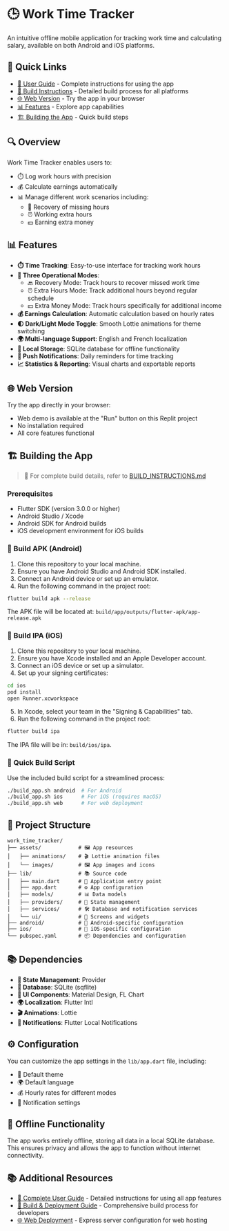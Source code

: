 # 🕒 Work Time Tracker

An intuitive offline mobile application for tracking work time and calculating salary, available on both Android and iOS platforms.

## 📱 Quick Links

- [📖 User Guide](USER_GUIDE.md) - Complete instructions for using the app
- [🔨 Build Instructions](BUILD_INSTRUCTIONS.md) - Detailed build process for all platforms
- [🌐 Web Version](#web-version) - Try the app in your browser
- [📊 Features](#features) - Explore app capabilities
- [🏗️ Building the App](#building-the-app) - Quick build steps

## 🔍 Overview

Work Time Tracker enables users to:
- ⏱️ Log work hours with precision
- 💰 Calculate earnings automatically
- 📊 Manage different work scenarios including:
  - 🔄 Recovery of missing hours
  - ⏰ Working extra hours
  - 💵 Earning extra money

## 📊 Features

- **⏱️ Time Tracking**: Easy-to-use interface for tracking work hours
- **🔄 Three Operational Modes**:
  - 🔙 Recovery Mode: Track hours to recover missed work time
  - ⏰ Extra Hours Mode: Track additional hours beyond regular schedule
  - 💵 Extra Money Mode: Track hours specifically for additional income
- **💰 Earnings Calculation**: Automatic calculation based on hourly rates
- **🌓 Dark/Light Mode Toggle**: Smooth Lottie animations for theme switching
- **🌍 Multi-language Support**: English and French localization
- **💾 Local Storage**: SQLite database for offline functionality
- **🔔 Push Notifications**: Daily reminders for time tracking
- **📈 Statistics & Reporting**: Visual charts and exportable reports

## 🌐 Web Version

Try the app directly in your browser:
- Web demo is available at the "Run" button on this Replit project
- No installation required
- All core features functional

## 🏗️ Building the App

> 📝 For complete build details, refer to [BUILD_INSTRUCTIONS.md](BUILD_INSTRUCTIONS.md)

### Prerequisites

- Flutter SDK (version 3.0.0 or higher)
- Android Studio / Xcode
- Android SDK for Android builds
- iOS development environment for iOS builds

### 📱 Build APK (Android)

1. Clone this repository to your local machine.
2. Ensure you have Android Studio and Android SDK installed.
3. Connect an Android device or set up an emulator.
4. Run the following command in the project root:

```bash
flutter build apk --release
```

The APK file will be located at:
`build/app/outputs/flutter-apk/app-release.apk`

### 🍎 Build IPA (iOS)

1. Clone this repository to your local machine.
2. Ensure you have Xcode installed and an Apple Developer account.
3. Connect an iOS device or set up a simulator.
4. Set up your signing certificates:

```bash
cd ios
pod install
open Runner.xcworkspace
```

5. In Xcode, select your team in the "Signing & Capabilities" tab.
6. Run the following command in the project root:

```bash
flutter build ipa
```

The IPA file will be in: `build/ios/ipa`.

### 🔄 Quick Build Script

Use the included build script for a streamlined process:
```bash
./build_app.sh android  # For Android
./build_app.sh ios      # For iOS (requires macOS)
./build_app.sh web      # For web deployment
```

## 📂 Project Structure

```
work_time_tracker/
├── assets/            # 🖼️ App resources
│   ├── animations/    # 🎬 Lottie animation files
│   └── images/        # 🖼️ App images and icons
├── lib/               # 📚 Source code
│   ├── main.dart      # 🚀 Application entry point
│   ├── app.dart       # ⚙️ App configuration
│   ├── models/        # 📊 Data models
│   ├── providers/     # 🔄 State management
│   ├── services/      # 🛠️ Database and notification services
│   └── ui/            # 🎨 Screens and widgets
├── android/           # 📱 Android-specific configuration
├── ios/               # 🍎 iOS-specific configuration
└── pubspec.yaml       # 📦 Dependencies and configuration
```

## 📚 Dependencies

- **🔄 State Management**: Provider
- **💾 Database**: SQLite (sqflite)
- **🎨 UI Components**: Material Design, FL Chart
- **🌍 Localization**: Flutter Intl
- **🎬 Animations**: Lottie
- **🔔 Notifications**: Flutter Local Notifications

## ⚙️ Configuration

You can customize the app settings in the `lib/app.dart` file, including:
- 🎨 Default theme
- 🌍 Default language
- 💰 Hourly rates for different modes
- 🔔 Notification settings

## 📴 Offline Functionality

The app works entirely offline, storing all data in a local SQLite database. This ensures privacy and allows the app to function without internet connectivity.

## 📚 Additional Resources

- [📖 Complete User Guide](USER_GUIDE.md) - Detailed instructions for using all app features
- [🔨 Build & Deployment Guide](BUILD_INSTRUCTIONS.md) - Comprehensive build process for developers
- [🌐 Web Deployment](serve.js) - Express server configuration for web hosting